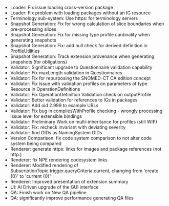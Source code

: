 * Loader: Fix issue loading cross-version package
* Loader: Fix problem with loading packages without an IG resource
* Terminology sub-system: Use https: for terminology servers
* Snapshot Generation: Fix for wrong calculation of slice boundaries when pre-processing slices
* Snapshot Generation: Fix for missing type profile cardinality when generating snapshots
* Snapshot Generation: Fix: add null check for derived definition in ProfileUtilities
* Snapshot Generation: Track extension provenance when generating snapshots (for obligations)
* Validator: Significant upgrade to Questionnaire validation capability
* Validator: Fix maxLength validation in Questionnaires
* Validator: Fix for repurposing the SNOMED-CT CA edition concept
* Validator: Fix issue with validation profiles on parameters of type Resource in OperationDefinitions
* Validator: Fix OperationDefinition Validation check on outputProfile
* Validator: Better validation for references to IGs in packages
* Validator: Add oid 2.999 to example URLs
* Validator: Fix bug in compliesWithProfile checking - wrongly processing issue level for extensible bindings
* Validator: Preliminary Work on multi-inheritance for profiles (still WIP)
* Validator: Fix: recheck invariant with deviating severity
* Validator: find OIDs as NamingSystem OIDs
* Version Comparison: fix code system comparison to not alter code system being compared
* Renderer: generate https: links for images and package references (not http:)
* Renderer: fix NPE rendering codesystem links
* Renderer: Modified rendering of SubscriptionTopic.trigger.queryCriteria.current, changing from 'create {0}' to 'current {0}'
* Renderer: Improved presentation of extension summary
* UI: AI Driven upgrade of the GUI interface
* QA: Finish work on New QA pipeline
* QA: significantly improve performance generating QA files
